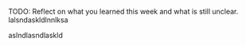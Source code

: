 TODO: Reflect on what you learned this week and what is still unclear.
lalsndaskldlnnlksa

aslndlasndlaskld